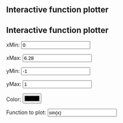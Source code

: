 
## Interactive function plotter
  
<html lang="en"> 
<head>
  <title>Plotting functions in JavaScript using the 
    function plot library</title>
  <meta charset="utf-8"/>
  <script src="https://d3js.org/d3.v3.min.js"></script>
  <script src="https://mauriciopoppe.github.io/function-plot/js/function-plot.js"></script>
  <link rel="stylesheet" href="style.css">
  <script src="script.js"></script>
</head>
<body onload="plot();">
  <h2>Interactive function plotter</h2>
  <section id="plotSettings">
  	<label for="xMin">xMin: </label>
  	<input type=number id="xMin" value=0 step=0.5 oninput="plot();">
  	<p></p>
  	<label for="xMax">xMax: </label>
  	<input type=number id="xMax" value=6.28 step=0.5 oninput="plot();">
  	<p></p>
  	<label for="yMin">yMin: </label>
  	<input type=number id="yMin" value=-1 step=0.5 oninput="plot();">		
  	<p></p>
  	<label for="yMax">yMax: </label>
  	<input type=number id="yMax" value=1 step=0.5 oninput="plot();">
  	<p></p>
  	<label for="color">Color: </label>
  	<input type=color id="color" onchange="plot();">
   	<p></p>
   	<label for="function">Function to plot: </label>
   	<input id="function" type="text" value="sin(x)" onchange="plot();">
    <p></p>
  </section>
  <section id="plot">
     <div id="myFunction"></div>
  </section>
</body>
</html>

